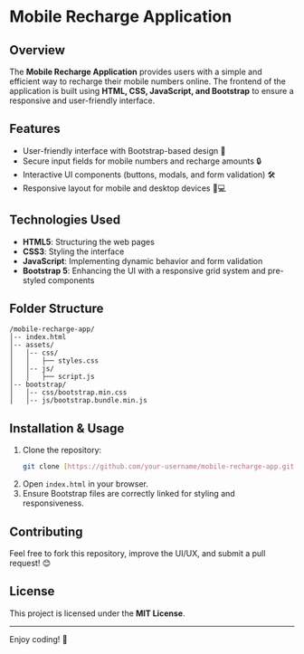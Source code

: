 # Mobile Recharge Application

## Overview
The **Mobile Recharge Application** provides users with a simple and efficient way to recharge their mobile numbers online. The frontend of the application is built using **HTML, CSS, JavaScript, and Bootstrap** to ensure a responsive and user-friendly interface.

## Features
- User-friendly interface with Bootstrap-based design 🎨
- Secure input fields for mobile numbers and recharge amounts 🔒
- Interactive UI components (buttons, modals, and form validation) 🛠️
- Responsive layout for mobile and desktop devices 📱💻

## Technologies Used
- **HTML5**: Structuring the web pages
- **CSS3**: Styling the interface
- **JavaScript**: Implementing dynamic behavior and form validation
- **Bootstrap 5**: Enhancing the UI with a responsive grid system and pre-styled components

## Folder Structure
```
/mobile-recharge-app/
│-- index.html
│-- assets/
│   │-- css/
│   │   ├── styles.css
│   │-- js/
│   │   ├── script.js
│-- bootstrap/
│   │-- css/bootstrap.min.css
│   │-- js/bootstrap.bundle.min.js
```

## Installation & Usage
1. Clone the repository:
   ```sh
   git clone [https://github.com/your-username/mobile-recharge-app.git](https://github.com/Hephzibah-A/Mobile-prepaid-recharge)
   ```
2. Open `index.html` in your browser.
3. Ensure Bootstrap files are correctly linked for styling and responsiveness.

## Contributing
Feel free to fork this repository, improve the UI/UX, and submit a pull request! 😊

## License
This project is licensed under the **MIT License**.

---
Enjoy coding! 🚀
